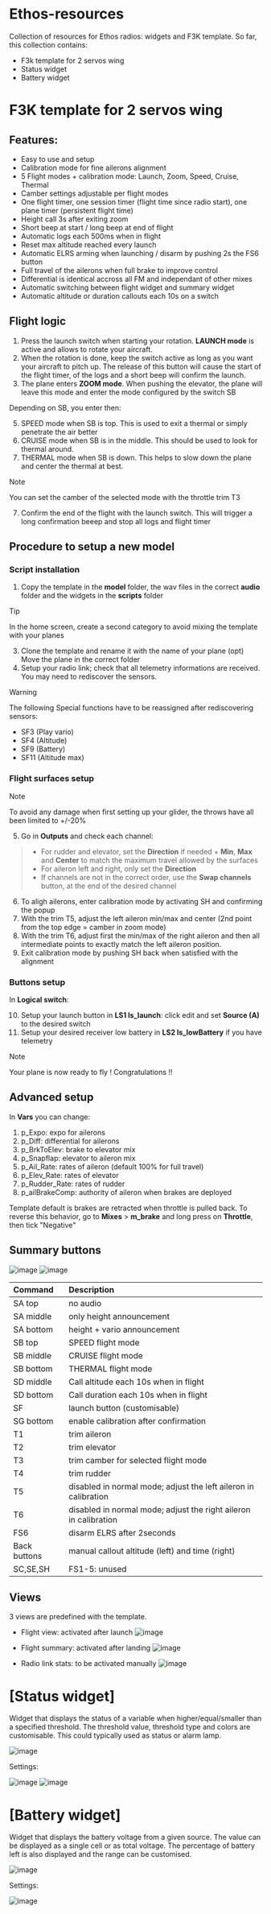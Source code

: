 # Ethos-resources
Collection of resources for Ethos radios: widgets and F3K template.
So far, this collection contains:

* F3k template for 2 servos wing
* Status widget
* Battery widget

# F3K template for 2 servos wing
## Features:
* Easy to use and setup
* Calibration mode for fine ailerons alignment
* 5 Flight modes + calibration mode: Launch, Zoom, Speed, Cruise, Thermal
* Camber settings adjustable per flight modes
* One flight timer, one session timer (flight time since radio start), one plane timer (persistent flight time)
* Height call 3s after exiting zoom 
* Short beep at start / long beep at end of flight
* Automatic logs each 500ms when in flight
* Reset max altitude reached every launch
* Automatic ELRS arming when launching / disarm by pushing 2s the FS6 button
* Full travel of the ailerons when full brake to improve control 
* Differential is identical accross all FM and independant of other mixes
* Automatic switching between flight widget and summary widget
* Automatic altitude or duration callouts each 10s on a switch 

## Flight logic
1. Press the launch switch when starting your rotation. __LAUNCH mode__ is active and allows to rotate your aircraft. 
2. When the rotation is done, keep the switch active as long as you want your aircraft to pitch up. The release of this button will cause the start of the flight timer, of the logs and a short beep will confirm the launch.
3. The plane enters __ZOOM mode__. When pushing the elevator, the plane will leave this mode and enter the mode configured by the switch SB

Depending on SB, you enter then:

5. SPEED mode when SB is top. This is used to exit a thermal or simply penetrate the air better
6. CRUISE mode when SB is in the middle. This should be used to look for thermal around.
7. THERMAL mode when SB is down. This helps to slow down the plane and center the thermal at best.
> [!NOTE]
> You can set the camber of the selected mode with the throttle trim T3
7. Confirm the end of the flight with the launch switch. This will trigger a long confirmation beeep and stop all logs and flight timer

## Procedure to setup a new model
### Script installation
1. Copy the template in the __model__ folder, the wav files in the correct __audio__ folder and the widgets in the __scripts__ folder
> [!TIP]
> In the home screen, create a second category to avoid mixing the template with your planes
3. Clone the template and rename it with the name of your plane
(opt) Move the plane in the correct folder
4. Setup your radio link; check that all telemetry informations are received. You may need to rediscover the sensors.

> [!WARNING]
> The following Special functions have to be reassigned after rediscovering sensors:
> * SF3 (Play vario)
> * SF4 (Altitude)
> * SF9 (Battery) 
> * SF11 (Altitude max)

### Flight surfaces setup
> [!NOTE]
> To avoid any damage when first setting up your glider, the throws have all been limited to +/-20%

5. Go in **Outputs** and check each channel:
> * For rudder and elevator, set the __Direction__ if needed + __Min__, __Max__ and __Center__ to match the maximum travel allowed by the surfaces
> * For aileron left and right, only set the __Direction__
> * If channels are not in the correct order, use the __Swap channels__ button, at the end of the desired channel
6. To aligh ailerons, enter calibration mode by activating SH and confirming the popup
7. With the trim T5, adjust the left aileron min/max and center (2nd point from the top edge = camber in zoom mode)
8. With the trim T6, adjust first the min/max of the right aileron and then all intermediate points to exactly match the left aileron position.
9. Exit calibration mode by pushing SH back when satisfied with the alignment

### Buttons setup

In __Logical switch__:

10. Setup your launch button in __LS1 ls_launch__: click edit and set __Source (A)__ to the desired switch
11. Setup your desired receiver low battery in __LS2 ls_lowBattery__ if you have telemetry

> [!NOTE]
> Your plane is now ready to fly ! Congratulations !!

## Advanced setup
In __Vars__ you can change:
1. p_Expo: expo for ailerons
2. p_Diff: differential for ailerons
3. p_BrkToElev: brake to elevator mix
4. p_Snapflap: elevator to aileron mix
5. p_Ail_Rate: rates of aileron (default 100% for full travel)
6. p_Elev_Rate: rates of elevator
7. p_Rudder_Rate: rates of rudder
8. p_ailBrakeComp: authority of aileron when brakes are deployed

Template default is brakes are retracted when throttle is pulled back.
To reverse this behavior, go to __Mixes__ > __m_brake__ and long press on __Throttle__, then tick "Negative" 

## Summary buttons

![image](https://github.com/user-attachments/assets/bd08ef5d-122c-4406-a583-b68dc323406b)
![image](https://github.com/user-attachments/assets/c27a1571-1b98-45e4-bcae-2ad50b28f5ce)

| Command | Description |
| :- | :- |
| SA top | no audio
| SA middle | only height announcement
| SA bottom | height + vario announcement
| SB top | SPEED flight mode
| SB middle | CRUISE flight mode
| SB bottom | THERMAL flight mode
| SD middle | Call altitude each 10s when in flight
| SD bottom | Call duration each 10s when in flight
| SF | launch button (customisable)
| SG bottom | enable calibration after confirmation
| T1 | trim aileron
| T2 | trim elevator
| T3 | trim camber for selected flight mode
| T4 | trim rudder
| T5 | disabled in normal mode; adjust the left aileron in calibration
| T6 | disabled in normal mode; adjust the right aileron in calibration
| FS6 | disarm ELRS after 2seconds
| Back buttons | manual callout altitude (left) and time (right)
SC,SE,SH | FS1-5: unused



## Views
3 views are predefined with the template.
* Flight view: activated after launch
![image](https://github.com/user-attachments/assets/5787ebc0-3989-4c43-83df-0e3b4ae8c95c)

* Flight summary: activated after landing
![image](https://github.com/user-attachments/assets/dfacd18e-872f-42ad-bc36-65da8113128c)

* Radio link stats: to be activated manually
![image](https://github.com/user-attachments/assets/373b67ad-fd3b-4748-8d2f-92f854b907fb)






# [Status widget]
 
Widget that displays the status of a variable when higher/equal/smaller than a specified threshold.
The threshold value, threshold type and colors are customisable.
This could typically used as status or alarm lamp.

![image](https://github.com/user-attachments/assets/fc0b9ae6-b51d-4519-882c-3828750a4c2c)


Settings:

![image](https://github.com/user-attachments/assets/1d320d77-bdc7-4ccd-98d2-cd484a9d39ae)
![image](https://github.com/user-attachments/assets/88de0b1d-2acb-429a-b036-78ae3ce507d4)



# [Battery widget]
 
Widget that displays the battery voltage from a given source.
The value can be displayed as a single cell or as total voltage.
The percentage of battery left is also displayed and the range can be customised.

![image](https://github.com/user-attachments/assets/d9b9fa36-1d48-40e7-a304-f78a7e85206d)


Settings:

![image](https://github.com/user-attachments/assets/5958b519-0624-4d95-9fce-96180ecbbbd9)

